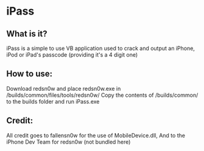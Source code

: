 iPass
=====

What is it?
-----------
iPass is a simple to use VB application used to crack and output an iPhone, iPod or iPad's passcode (providing it's a 4 digit one)

How to use:
-----------
Download redsn0w and place redsn0w.exe in /builds/common/files/tools/redsn0w/
Copy the contents of /builds/common/ to the builds folder and run iPass.exe

Credit:
-------
All credit goes to fallensn0w for the use of MobileDevice.dll, And to the iPhone Dev Team for redsn0w (not bundled here)
